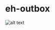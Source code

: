 # eh-outbox

![alt text](https://user-images.githubusercontent.com/8401256/60830785-a0d60f80-a1d5-11e9-9040-55f45f33c5e5.png)
